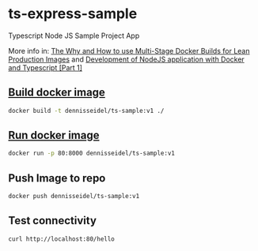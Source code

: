 # ts-express-sample
Typescript Node JS Sample Project App

More info in: [The Why and How to use Multi-Stage Docker Builds for Lean Production Images](https://medium.com/@ankit.wal/the-why-and-how-of-multi-stage-docker-build-with-typescript-example-bcadbce2686c) and 
[Development of NodeJS application with Docker and Typescript [Part 1]](https://medium.com/@VincentSchoener/development-with-docker-and-typescript-75956e1af4ca)

## [Build docker image](https://docs.docker.com/engine/reference/commandline/build/)

```bash
docker build -t dennisseidel/ts-sample:v1 ./
```

## [Run docker image](https://docs.docker.com/engine/reference/commandline/run/)

```bash
docker run -p 80:8000 dennisseidel/ts-sample:v1
```

## Push Image to repo

```bash
docker push dennisseidel/ts-sample:v1
```


## Test connectivity

```bash
curl http://localhost:80/hello
```